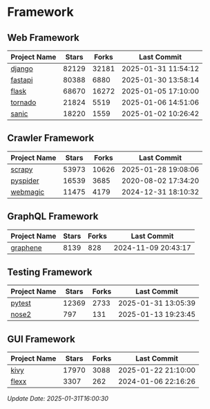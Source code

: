 # Framework

## Web Framework
| Project Name | Stars | Forks | Last Commit |
| ------------ | ----- | ----- | ----------- |
| [django](https://github.com/django/django) | 82129 | 32181 | 2025-01-31 11:54:12 |
| [fastapi](https://github.com/fastapi/fastapi) | 80388 | 6880 | 2025-01-30 13:58:14 |
| [flask](https://github.com/pallets/flask) | 68670 | 16272 | 2025-01-05 17:10:00 |
| [tornado](https://github.com/tornadoweb/tornado) | 21824 | 5519 | 2025-01-06 14:51:06 |
| [sanic](https://github.com/sanic-org/sanic) | 18220 | 1559 | 2025-01-02 10:26:42 |

## Crawler Framework
| Project Name | Stars | Forks | Last Commit |
| ------------ | ----- | ----- | ----------- |
| [scrapy](https://github.com/scrapy/scrapy) | 53973 | 10626 | 2025-01-28 19:08:06 |
| [pyspider](https://github.com/binux/pyspider) | 16539 | 3685 | 2020-08-02 17:34:20 |
| [webmagic](https://github.com/code4craft/webmagic) | 11475 | 4179 | 2024-12-31 18:10:32 |

## GraphQL Framework
| Project Name | Stars | Forks | Last Commit |
| ------------ | ----- | ----- | ----------- |
| [graphene](https://github.com/graphql-python/graphene) | 8139 | 828 | 2024-11-09 20:43:17 |

## Testing Framework
| Project Name | Stars | Forks | Last Commit |
| ------------ | ----- | ----- | ----------- |
| [pytest](https://github.com/pytest-dev/pytest) | 12369 | 2733 | 2025-01-31 13:05:39 |
| [nose2](https://github.com/nose-devs/nose2) | 797 | 131 | 2025-01-13 19:23:45 |

## GUI Framework
| Project Name | Stars | Forks | Last Commit |
| ------------ | ----- | ----- | ----------- |
| [kivy](https://github.com/kivy/kivy) | 17970 | 3088 | 2025-01-22 21:10:00 |
| [flexx](https://github.com/flexxui/flexx) | 3307 | 262 | 2024-01-06 22:16:26 |

*Update Date: 2025-01-31T16:00:30*